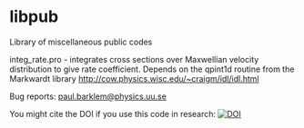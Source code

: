 # libpub

Library of miscellaneous public codes

integ_rate.pro - integrates cross sections over Maxwellian velocity distribution to give rate coefficient.  Depends on the qpint1d routine from the Markwardt library http://cow.physics.wisc.edu/~craigm/idl/idl.html

Bug reports: paul.barklem@physics.uu.se

You might cite the DOI if you use this code in research:
[![DOI](https://zenodo.org/badge/21607/barklem/libpub.svg)](https://zenodo.org/badge/latestdoi/21607/barklem/libpub)

